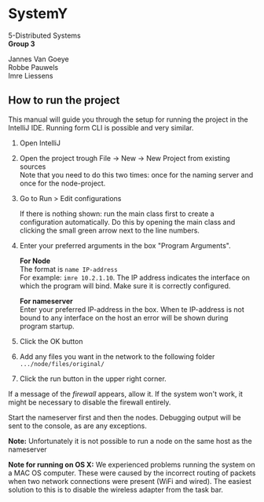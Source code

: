 # SystemY
5-Distributed Systems  
**Group 3**

Jannes Van Goeye  
Robbe Pauwels  
Imre Liessens  

## How to run the project  
This manual will guide you through the setup for running the project in the IntelliJ IDE. Running form CLI is possible and very similar.  

1. Open IntelliJ  
2. Open the project trough File -> New -> New Project from existing sources  
	Note that you need to do this two times: once for the naming server and once for the node-project.

2. Go to Run > Edit configurations  

      If there is nothing shown: run the main class first to create a configuration automatically. Do this by opening the main class and clicking the small green arrow next to the line numbers.
3. Enter your preferred arguments in the box "Program Arguments".  

    **For Node**  
    The format is ``name IP-address``  
    For example: ``imre 10.2.1.10``. The IP address indicates the interface on which the program will bind. Make sure it is correctly configured.  

    **For nameserver**  
    Enter your preferred IP-address in the box.
    When te IP-address is not bound to any interface on the host an error will be shown during program startup.

4. Click the OK button
5. Add any files you want in the network to the following folder ```.../node/files/original/```
5. Click the run button in the upper right corner.

If a message of the *firewall* appears, allow it. If the system won't work, it might be necessary to disable the firewall entirely.

Start the nameserver first and then the nodes. Debugging output will be sent to the console, as are any exceptions.

**Note:** Unfortunately it is not possible to run a node on the same host as the nameserver

**Note for running on OS X:** We experienced problems running the system on a MAC OS computer. These were caused by the incorrect routing of packets when two network connections were present (WiFi and wired). The easiest solution to this is to disable the wireless adapter from the task bar.
